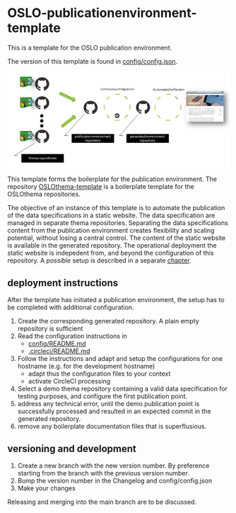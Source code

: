# OSLO-publicationenvironment-template
This is a template for the OSLO publication environment.

The version of this template is found in [config/config.json](./config/config.json).


![overview](overview.jpg)

This template forms the boilerplate for the publication environment.
The repository [OSLOthema-template](https://github.com/Informatievlaanderen/OSLOthema-template) is a boilerplate template for the OSLOthema repositories.

The objective of an instance of this template is to automate the publication of the data specifications in a static website. 
The data specification are managed in separate thema repositories.
Separating the data specifications content from the publication environment creates flexibility and scaling potential, without losing a central control.
The content of the static website is available in the generated repository.
The operational deployment the static website is indepedent from, and beyond the configuration of this repository.
A _possible_ setup is described in a separate [chapter](./documentation/README.md).




## deployment instructions
After the template has initiated a publication environment, the setup has to be completed with additional configuration.

1. Create the corresponding generated repository. A plain empty repository is sufficient
2. Read the configuration instructions in
    - [config/README.md](./config/README.md)
    - [.circleci/README.md](./.circleci/README.md)
3. Follow the instructions and adapt and setup the configurations for one hostname (e.g. for the development hostname) 
    - adapt thus the configuration files to your context
    - activate CircleCI processing
4. Select a demo thema repository containing a valid data specification for testing purposes, and configure the first publication point.
5. address any technical error, until the demo publication point is successfully processed and resulted in an expected commit in the generated repository.
6. remove any boilerplate documentation files that is superflusious.


## versioning and development

1. Create a new branch with the new version number. By preference starting from the branch with the previous version number.
2. Bump the version number in the Changelog and config/config.json
3. Make your changes

Releasing and merging into the main branch are to be discussed.
